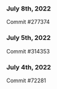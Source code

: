 ### July 8th, 2022

Commit #277374

### July 5th, 2022

Commit #314353


### July 4th, 2022

Commit #72281

